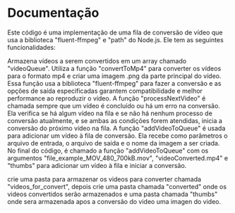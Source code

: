 # Documentação

Este código é uma implementação de uma fila de conversão de vídeo que usa a biblioteca "fluent-ffmpeg" e "path" do Node.js. Ele tem as seguintes funcionalidades:

Armazena vídeos a serem convertidos em um array chamado "videoQueue".
Utiliza a função "convertToMp4" para converter os vídeos para o formato mp4 e criar uma imagem .png da parte principal do vídeo. Essa função usa a biblioteca "fluent-ffmpeg" para fazer a conversão e as opções de saída especificadas garantem compatibilidade e melhor performance ao reproduzir o vídeo.
A função "processNextVideo" é chamada sempre que um vídeo é concluído ou há um erro na conversão. Ela verifica se há algum vídeo na fila e se não há nenhum processo de conversão atualmente, e se ambas as condições forem atendidas, inicia a conversão do próximo vídeo na fila.
A função "addVideoToQueue" é usada para adicionar um vídeo à fila de conversão. Ela recebe como parâmetros o arquivo de entrada, o arquivo de saída e o nome da imagem a ser criada.
No final do código, é chamado a função "addVideoToQueue" com os argumentos "file_example_MOV_480_700kB.mov", "videoConverted.mp4" e "thumbs" para adicionar um vídeo à fila e iniciar a conversão.

crie uma pasta para armazenar os videos para converter chamada "videos_for_convert", depois crie uma pasta chamada "converted" onde os videos convertidos serão armazenados e uma pasta chamada "thumbs" onde sera armazenada apos a conversão do video uma imagen do video.
